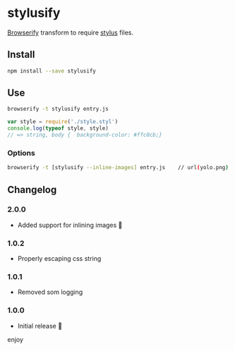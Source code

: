 # stylusify

[Browserify](http://browserify.org/) transform to require [stylus](http://learnboost.github.io/stylus/) files.

## Install

```sh
npm install --save stylusify
```

## Use

```sh
browserify -t stylusify entry.js
```

```js
var style = require('./style.styl')
console.log(typeof style, style)
// => string, body {  background-color: #ffc0cb;} 
```

### Options

```sh
browserify -t [stylusify --inline-images] entry.js    // url(yolo.png) => url("data:image/png;base64,iVBOR...")
```

## Changelog

### 2.0.0

* Added support for inlining images :rocket:

### 1.0.2

* Properly escaping css string

### 1.0.1

* Removed som logging 

### 1.0.0

* Initial release :tada:

enjoy

